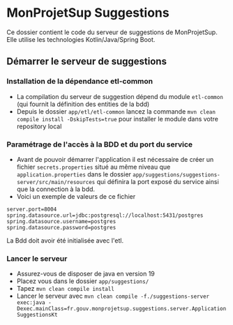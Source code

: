 # MonProjetSup Suggestions
Ce dossier contient le code du serveur de suggestions de MonProjetSup.
Elle utilise les technologies Kotlin/Java/Spring Boot.


## Démarrer le serveur de suggestions

### Installation de la dépendance etl-common
- La compilation du serveur de suggestion dépend du module ```etl-common``` (qui fournit la définition des entities de la bdd)
- Depuis le dossier `app/etl/etl-common` lancez la commande ```mvn clean compile install -DskipTests=true``` pour installer le module dans votre repository local

### Paramétrage de l'accès à la BDD et du port du service
- Avant de pouvoir démarrer l'application il est nécessaire de créer un fichier `secrets.properties` situé au même niveau que `application.properties` dans le dossier `app/suggestions/suggestions-server/src/main/resources` qui définira la port exposé du service ainsi que la connection à la bdd.
- Voici un exemple de valeurs de ce fichier
```
server.port=8004
spring.datasource.url=jdbc:postgresql://localhost:5431/postgres
spring.datasource.username=postgres
spring.datasource.password=postgres
```

La Bdd doit avoir été initialisée avec l'etl.

### Lancer le serveur
- Assurez-vous de disposer de java en version 19
- Placez vous dans le dossier `app/suggestions/` 
- Tapez ```mvn clean compile install```
- Lancer le serveur avec ```mvn clean compile -f./suggestions-server exec:java -Dexec.mainClass=fr.gouv.monprojetsup.suggestions.server.ApplicationSuggestionsKt```

